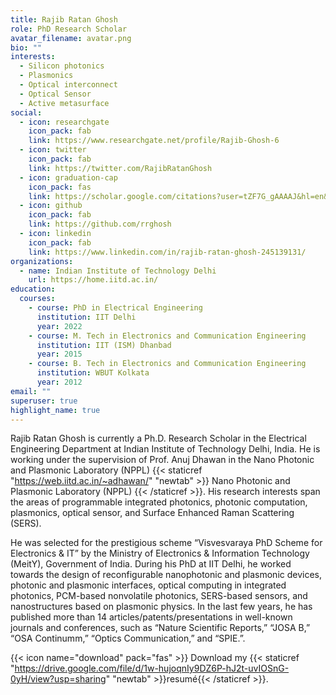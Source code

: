 ```yaml
---
title: Rajib Ratan Ghosh
role: PhD Research Scholar
avatar_filename: avatar.png
bio: ""
interests:
  - Silicon photonics
  - Plasmonics
  - Optical interconnect
  - Optical Sensor
  - Active metasurface
social:
  - icon: researchgate
    icon_pack: fab
    link: https://www.researchgate.net/profile/Rajib-Ghosh-6
  - icon: twitter
    icon_pack: fab
    link: https://twitter.com/RajibRatanGhosh
  - icon: graduation-cap
    icon_pack: fas
    link: https://scholar.google.com/citations?user=tZF7G_gAAAAJ&hl=en&oi=ao
  - icon: github
    icon_pack: fab
    link: https://github.com/rrghosh
  - icon: linkedin
    icon_pack: fab
    link: https://www.linkedin.com/in/rajib-ratan-ghosh-245139131/
organizations:
  - name: Indian Institute of Technology Delhi
    url: https://home.iitd.ac.in/
education:
  courses:
    - course: PhD in Electrical Engineering
      institution: IIT Delhi
      year: 2022
    - course: M. Tech in Electronics and Communication Engineering
      institution: IIT (ISM) Dhanbad
      year: 2015
    - course: B. Tech in Electronics and Communication Engineering
      institution: WBUT Kolkata
      year: 2012
email: ""
superuser: true
highlight_name: true
---
```

Rajib Ratan Ghosh is currently a Ph.D. Research Scholar in the Electrical Engineering Department at Indian Institute of Technology Delhi, India. He is working under the supervision of Prof. Anuj Dhawan in the Nano Photonic and Plasmonic Laboratory (NPPL) {{< staticref "https://web.iitd.ac.in/~adhawan/" "newtab" >}} Nano Photonic and Plasmonic Laboratory (NPPL) {{< /staticref >}}. His research interests span the areas of programmable integrated photonics, photonic computation, plasmonics, optical sensor, and Surface Enhanced Raman Scattering (SERS). 

He was selected for the prestigious scheme “Visvesvaraya PhD Scheme for Electronics & IT” by the Ministry of Electronics & Information Technology (MeitY), Government of India. During his PhD at IIT Delhi, he worked towards the design of reconfigurable nanophotonic and plasmonic devices, photonic and plasmonic interfaces, optical computing in integrated photonics, PCM-based nonvolatile photonics, SERS-based sensors, and nanostructures based on plasmonic physics.  In the last few years, he has published more than 14 articles/patents/presentations in well-known journals and conferences, such as “Nature Scientific Reports,” “JOSA B,” “OSA Continumm,” “Optics Communication,” and “SPIE.”. 

{{< icon name="download" pack="fas" >}} Download my {{< staticref "https://drive.google.com/file/d/1w-hujoqnIy9DZ6P-hJ2t-uvIOSnG-0yH/view?usp=sharing" "newtab" >}}resumé{{< /staticref >}}.